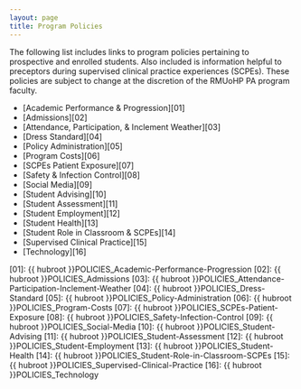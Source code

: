 ```yaml
---
layout: page
title: Program Policies
---
```


The following list includes links to program policies pertaining to prospective and enrolled students. Also included is information helpful to preceptors during supervised clinical practice experiences (SCPEs). These policies are subject to change at the discretion of the RMUoHP PA program faculty.

- [Academic Performance & Progression][01]
- [Admissions][02]
- [Attendance, Participation, & Inclement Weather][03]
- [Dress Standard][04]
- [Policy Administration][05]
- [Program Costs][06]
- [SCPEs Patient Exposure][07]
- [Safety & Infection Control][08]
- [Social Media][09]
- [Student Advising][10]
- [Student Assessment][11]
- [Student Employment][12]
- [Student Health][13]
- [Student Role in Classroom & SCPEs][14]
- [Supervised Clinical Practice][15]
- [Technology][16]

[01]: {{ hubroot }}POLICIES_Academic-Performance-Progression
[02]: {{ hubroot }}POLICIES_Admissions
[03]: {{ hubroot }}POLICIES_Attendance-Participation-Inclement-Weather
[04]: {{ hubroot }}POLICIES_Dress-Standard
[05]: {{ hubroot }}POLICIES_Policy-Administration
[06]: {{ hubroot }}POLICIES_Program-Costs
[07]: {{ hubroot }}POLICIES_SCPEs-Patient-Exposure
[08]: {{ hubroot }}POLICIES_Safety-Infection-Control
[09]: {{ hubroot }}POLICIES_Social-Media
[10]: {{ hubroot }}POLICIES_Student-Advising
[11]: {{ hubroot }}POLICIES_Student-Assessment
[12]: {{ hubroot }}POLICIES_Student-Employment
[13]: {{ hubroot }}POLICIES_Student-Health
[14]: {{ hubroot }}POLICIES_Student-Role-in-Classroom-SCPEs
[15]: {{ hubroot }}POLICIES_Supervised-Clinical-Practice
[16]: {{ hubroot }}POLICIES_Technology